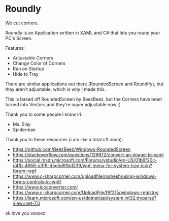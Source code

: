 # Roundly
We cut corners.

Roundly is an Application written in XAML and C# that lets you round your PC's Screen.

Features:
* Adjustable Corners
* Change Color of Corners
* Run on Startup
* Hide to Tray

There are similar applications out there (RoundedScreen and Roundify), but they aren't adjustable, which is why I made this.

This is based off RoundedScreen by BeezBeez, but the Corners have been turned into Vectors and they're super adjustable now :)

Thank you to some people I know irl:

* Ms. Slay
* Spiderman

Thank you to these resources (i am like a total c# noob):
* https://github.com/BeezBeez/Windows-RoundedScreen
* https://stackoverflow.com/questions/129972/convert-an-image-to-xaml
* https://social.msdn.microsoft.com/Forums/vstudio/en-US/01b6f20c-d4fb-4956-a3f6-d5e5d91bd239/wpf-menu-for-system-tray-icon?forum=wpf
* https://www.c-sharpcorner.com/uploadfile/mahesh/using-windows-forms-controls-in-wpf/
* https://www.icoconverter.com/
* https://www.c-sharpcorner.com/UploadFile/f9f215/windows-registry/
* https://learn.microsoft.com/en-us/dotnet/api/system.int32.tryparse?view=net-7.0

ok love you xoxoxo
